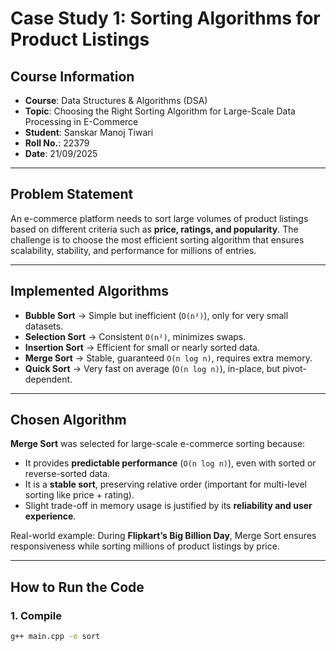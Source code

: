 # Case Study 1: Sorting Algorithms for Product Listings

##  Course Information
- **Course**: Data Structures & Algorithms (DSA)  
- **Topic**: Choosing the Right Sorting Algorithm for Large-Scale Data Processing in E-Commerce  
- **Student**: Sanskar Manoj Tiwari  
- **Roll No.**: 22379  
- **Date**: 21/09/2025  

---

##  Problem Statement
An e-commerce platform needs to sort large volumes of product listings based on different criteria such as **price, ratings, and popularity**. The challenge is to choose the most efficient sorting algorithm that ensures scalability, stability, and performance for millions of entries.

---

##  Implemented Algorithms
- **Bubble Sort** → Simple but inefficient (`O(n²)`), only for very small datasets.  
- **Selection Sort** → Consistent `O(n²)`, minimizes swaps.  
- **Insertion Sort** → Efficient for small or nearly sorted data.  
- **Merge Sort** → Stable, guaranteed `O(n log n)`, requires extra memory.  
- **Quick Sort** → Very fast on average (`O(n log n)`), in-place, but pivot-dependent.  

---

##  Chosen Algorithm
**Merge Sort** was selected for large-scale e-commerce sorting because:  
- It provides **predictable performance** (`O(n log n)`), even with sorted or reverse-sorted data.  
- It is a **stable sort**, preserving relative order (important for multi-level sorting like price + rating).  
- Slight trade-off in memory usage is justified by its **reliability and user experience**.  

 Real-world example: During **Flipkart’s Big Billion Day**, Merge Sort ensures responsiveness while sorting millions of product listings by price.  

---

##  How to Run the Code
### 1. Compile
```bash
g++ main.cpp -o sort
